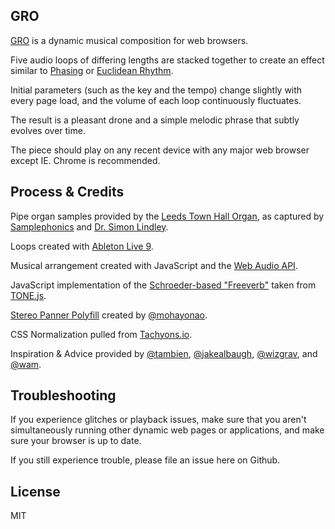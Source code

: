 GRO
---

[GRO](https://badfrienddigital.github.io/gro) is a dynamic musical composition for web browsers. 

Five audio loops of differing lengths are stacked together to create an effect similar to [Phasing](https://en.wikipedia.org/wiki/Phase_music) or [Euclidean Rhythm](https://en.wikipedia.org/wiki/Euclidean_rhythm).

Initial parameters (such as the key and the tempo) change slightly with every page load, and the volume of each loop continuously fluctuates.

The result is a pleasant drone and a simple melodic phrase that subtly evolves over time. 

The piece should play on any recent device with any major web browser except IE. Chrome is recommended.


Process & Credits​
------------------

Pipe organ samples provided by the [Leeds Town Hall Organ](http://www.leedsminster.org/Music/Organ/2/), as captured by [Samplephonics](https://www.samplephonics.com/products/free/sampler-instruments/the-leeds-town-hall-organ) and [Dr. Simon Lindley](http://simonlindley.org.uk/).

Loops created with [Ableton Live 9](https://makingmusic.ableton.com/).

Musical arrangement created with JavaScript and the [Web Audio API](http://teropa.info/blog/2016/08/19/what-is-the-web-audio-api.html). 

JavaScript implementation of the [Schroeder-based "Freeverb"](https://valhalladsp.com/2009/05/30/schroeder-reverbs-the-forgotten-algorithm/) taken from [TONE.js](https://github.com/Tonejs/Tone.js).

[Stereo Panner Polyfill](https://github.com/mohayonao/stereo-panner-node) created by [@mohayonao](https://github.com/mohayonao).

CSS Normalization pulled from [Tachyons.io](http://tachyons.io).

Inspiration & Advice provided by [@tambien](https://github.com/tambien), [@jakealbaugh](https://github.com/jakealbaugh), [@wizgrav](https://github.com/wizgrav), and [@wam](https://github.com/wam).

Troubleshooting
---------------

If you experience glitches or playback issues, make sure that you aren't simultaneously running other dynamic web pages or applications, and make sure your browser is up to date. 

If you still experience trouble, please file an issue here on Github.

License
-------

MIT